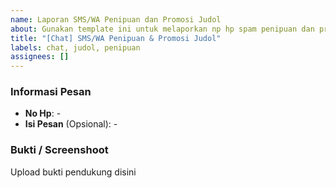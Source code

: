 ```yaml
---
name: Laporan SMS/WA Penipuan dan Promosi Judol
about: Gunakan template ini untuk melaporkan np hp spam penipuan dan promosi judol, pastikan tidak ada data pribadimu yang tersebar, gunakan anonim atau kosongkan saja field yang tidak ingin diisi
title: "[Chat] SMS/WA Penipuan & Promosi Judol"
labels: chat, judol, penipuan
assignees: []
---
```


### Informasi Pesan

- **No Hp**: -
- **Isi Pesan** (Opsional): -

### Bukti / Screenshoot

Upload bukti pendukung disini
